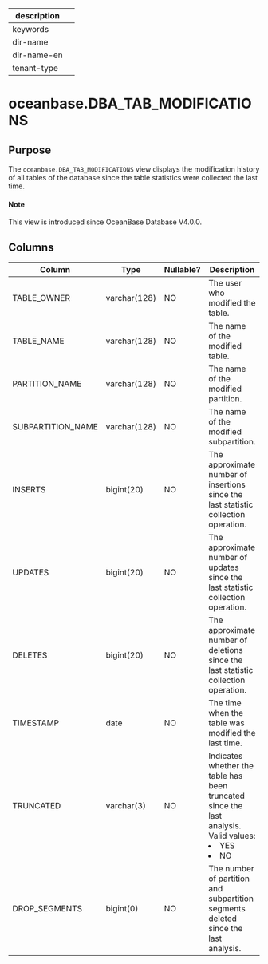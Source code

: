 | description ||
|---|---|
| keywords ||
| dir-name ||
| dir-name-en ||
| tenant-type ||

# oceanbase.DBA_TAB_MODIFICATIONS

## Purpose

The `oceanbase.DBA_TAB_MODIFICATIONS` view displays the modification history of all tables of the database since the table statistics were collected the last time.

<main id="notice" type='explain'>
  <h4>Note</h4>
  <p>This view is introduced since OceanBase Database V4.0.0. </p>
</main>

## Columns

| Column | Type | Nullable? | Description |
| --- | --- | --- | --- |
| TABLE_OWNER | varchar(128) | NO | The user who modified the table. |
| TABLE_NAME | varchar(128) | NO | The name of the modified table. |
| PARTITION_NAME | varchar(128) | NO | The name of the modified partition. |
| SUBPARTITION_NAME | varchar(128) | NO | The name of the modified subpartition. |
| INSERTS | bigint(20) | NO | The approximate number of insertions since the last statistic collection operation. |
| UPDATES | bigint(20) | NO | The approximate number of updates since the last statistic collection operation. |
| DELETES | bigint(20) | NO | The approximate number of deletions since the last statistic collection operation. |
| TIMESTAMP | date | NO | The time when the table was modified the last time. |
| TRUNCATED | varchar(3) | NO | Indicates whether the table has been truncated since the last analysis. Valid values:<li>YES<li>NO |
| DROP_SEGMENTS | bigint(0) | NO | The number of partition and subpartition segments deleted since the last analysis. |
